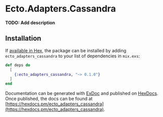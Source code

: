 # Ecto.Adapters.Cassandra

**TODO: Add description**

## Installation

If [available in Hex](https://hex.pm/docs/publish), the package can be installed
by adding `ecto_adapters_cassandra` to your list of dependencies in `mix.exs`:

```elixir
def deps do
  [
    {:ecto_adapters_cassandra, "~> 0.1.0"}
  ]
end
```

Documentation can be generated with [ExDoc](https://github.com/elixir-lang/ex_doc)
and published on [HexDocs](https://hexdocs.pm). Once published, the docs can
be found at [https://hexdocs.pm/ecto_adapters_cassandra](https://hexdocs.pm/ecto_adapters_cassandra).

